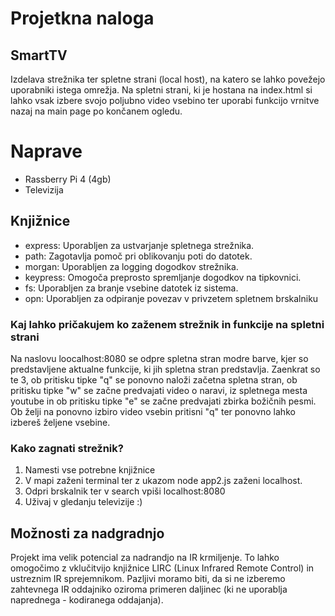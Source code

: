 # Projetkna naloga 
## SmartTV
Izdelava strežnika ter spletne strani (local host), na katero se lahko povežejo uporabniki istega omrežja. Na spletni strani, ki je hostana na index.html si lahko vsak izbere svojo poljubno video vsebino ter uporabi funkcijo vrnitve nazaj na main page po končanem ogledu.

# Naprave
- Rassberry Pi 4 (4gb)
- Televizija

## Knjižnice 
- express: Uporabljen za ustvarjanje spletnega strežnika.
- path: Zagotavlja pomoč pri oblikovanju poti do datotek.
- morgan: Uporabljen za logging dogodkov strežnika.
- keypress: Omogoča preprosto spremljanje dogodkov na tipkovnici.
- fs: Uporabljen za branje vsebine datotek iz sistema.
- opn: Uporabljen za odpiranje povezav v privzetem spletnem brskalniku

### Kaj lahko pričakujem ko zaženem strežnik in funkcije na spletni strani
Na naslovu loocalhost:8080 se odpre spletna stran modre barve, kjer so predstavljene aktualne funkcije, ki jih spletna stran predstavlja. Zaenkrat so te 3, ob pritisku tipke "q" se ponovno naloži začetna spletna stran, ob pritisku tipke "w" se začne predvajati video o naravi, iz spletnega mesta youtube in ob pritisku tipke "e" se začne predvajati zbirka božičnih pesmi. Ob želji na ponovno izbiro video vsebin pritisni "q" ter ponovno lahko izbereš željene vsebine. 

### Kako zagnati strežnik?
1) Namesti vse potrebne knjižnice
2) V mapi zaženi terminal ter z ukazom node app2.js zaženi localhost.
3) Odpri brskalnik ter v search vpiši localhost:8080
4) Uživaj v gledanju televizije :)

## Možnosti za nadgradnjo
Projekt ima velik potencial za nadrandjo na IR krmiljenje. To lahko omogočimo z vklučitvijo knjižnice LIRC (Linux Infrared Remote Control) in ustreznim IR sprejemnikom. Pazljivi moramo biti, da si ne izberemo zahtevnega IR oddajniko oziroma primeren daljinec (ki ne uporablja naprednega - kodiranega oddajanja).
